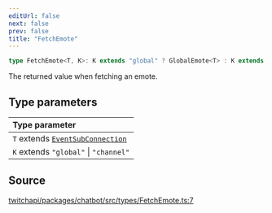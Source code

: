 ```yaml
---
editUrl: false
next: false
prev: false
title: "FetchEmote"
---
```


```ts
type FetchEmote<T, K>: K extends "global" ? GlobalEmote<T> : K extends "channel" ? ChannelEmote<T> : GlobalEmote<T> | ChannelEmote<T>;
```

The returned value when fetching an emote.

## Type parameters

| Type parameter |
| :------ |
| `T` extends [`EventSubConnection`](/api/chatbot/enumerations/eventsubconnection/) |
| `K` extends `"global"` \| `"channel"` |

## Source

[twitchapi/packages/chatbot/src/types/FetchEmote.ts:7](https://github.com/pablornc/twitchapi//blob/f8a75ccd701e54db4c91e2b0128974da23f25d14/packages/chatbot/src/types/FetchEmote.ts#L7)
